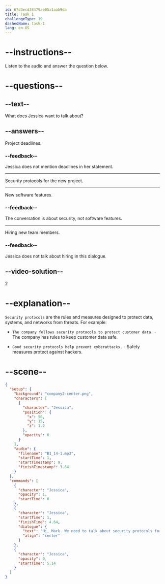 ```yaml
---
id: 67d3ecd38479ae05a1aab9da
title: Task 1
challengeType: 19
dashedName: task-1
lang: en-US
---
```


<!-- (Audio) Jessica: Hi Mark, we need to talk about security protocols for the new project. -->

# --instructions--

Listen to the audio and answer the question below.

# --questions--

## --text--

What does Jessica want to talk about?

## --answers--

Project deadlines.

### --feedback--

Jessica does not mention deadlines in her statement.

---

Security protocols for the new project.

---

New software features.

### --feedback--

The conversation is about security, not software features.

---

Hiring new team members.

### --feedback--

Jessica does not talk about hiring in this dialogue.

## --video-solution--

2

# --explanation--

`Security protocols` are the rules and measures designed to protect data, systems, and networks from threats. For example:

- `The company follows security protocols to protect customer data.` - The company has rules to keep customer data safe.

- `Good security protocols help prevent cyberattacks.` - Safety measures protect against hackers.

# --scene--

```json
{
  "setup": {
    "background": "company2-center.png",
    "characters": [
      {
        "character": "Jessica",
        "position": {
          "x": 50,
          "y": 15,
          "z": 1.2
        },
        "opacity": 0
      }
    ],
    "audio": {
      "filename": "B1_14-1.mp3",
      "startTime": 1,
      "startTimestamp": 0,
      "finishTimestamp": 3.64
    }
  },
  "commands": [
    {
      "character": "Jessica",
      "opacity": 1,
      "startTime": 0
    },
    {
      "character": "Jessica",
      "startTime": 1,
      "finishTime": 4.64,
      "dialogue": {
        "text": "Hi, Mark. We need to talk about security protocols for the new project.",
        "align": "center"
      }
    },
    {
      "character": "Jessica",
      "opacity": 0,
      "startTime": 5.14
    }
  ]
}
```
